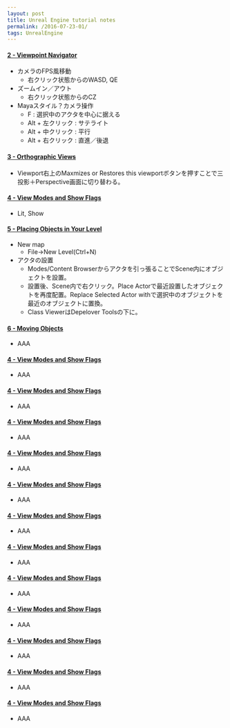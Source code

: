 ```yaml
---
layout: post
title: Unreal Engine tutorial notes
permalink: /2016-07-23-01/
tags: UnrealEngine
---
```


#### [2 - Viewpoint Navigator](https://www.youtube.com/watch?v=knI-XUbv2Wg)
+ カメラのFPS風移動
  - 右クリック状態からのWASD, QE
+ ズームイン／アウト
  - 右クリック状態からのCZ
+ Mayaスタイル？カメラ操作
  - F : 選択中のアクタを中心に据える
  - Alt + 左クリック : サテライト
  - Alt + 中クリック : 平行
  - Alt + 右クリック : 直進／後退

#### [3 - Orthographic Views](https://www.youtube.com/watch?v=7bIXDVEAhI0)
+ Viewport右上のMaxmizes or Restores this viewportボタンを押すことで三投影＋Perspective画面に切り替わる。

#### [4 - View Modes and Show Flags](https://www.youtube.com/watch?v=kFibDtlOXgQ)
+ Lit, Show

#### [5 - Placing Objects in Your Level](https://www.youtube.com/watch?v=yCiaulXn3KE)
+ New map
  - File->New Level(Ctrl+N)
+ アクタの設置
  - Modes/Content Browserからアクタを引っ張ることでScene内にオブジェクトを設置。
  - 設置後、Scene内で右クリック。Place Actorで最近設置したオブジェクトを再度配置。Replace Selected Actor withで選択中のオブジェクトを最近のオブジェクトに置換。
  - Class ViewerはDepelover Toolsの下に。

#### [6 - Moving Objects](https://www.youtube.com/watch?v=TfxeC_UX_Ko)
+ AAA

#### [4 - View Modes and Show Flags]()
+ AAA

#### [4 - View Modes and Show Flags]()
+ AAA

#### [4 - View Modes and Show Flags]()
+ AAA

#### [4 - View Modes and Show Flags]()
+ AAA

#### [4 - View Modes and Show Flags]()
+ AAA

#### [4 - View Modes and Show Flags]()
+ AAA

#### [4 - View Modes and Show Flags]()
+ AAA

#### [4 - View Modes and Show Flags]()
+ AAA

#### [4 - View Modes and Show Flags]()
+ AAA

#### [4 - View Modes and Show Flags]()
+ AAA

#### [4 - View Modes and Show Flags]()
+ AAA

#### [4 - View Modes and Show Flags]()
+ AAA

